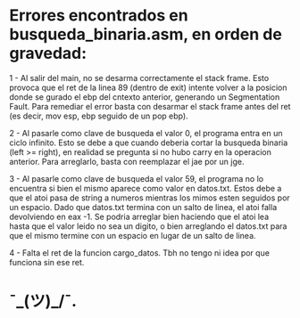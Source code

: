 # Errores encontrados en busqueda_binaria.asm, en orden de gravedad:

1 - Al salir del main, no se desarma correctamente el stack frame.
    Esto provoca que el ret de la linea 89 (dentro de exit) intente
    volver a la posicion donde se gurado el ebp del cntexto anterior,
    generando un Segmentation Fault. Para remediar el error basta con 
    desarmar el stack frame antes del ret (es decir, mov esp, ebp
    seguido de un pop ebp).

2 - Al pasarle como clave de busqueda el valor 0, el programa entra en
    un ciclo infinito. Esto se debe a que cuando deberia cortar la busqueda
    binaria (left >= right), en realidad se pregunta si no hubo carry
    en la operacion anterior. Para arreglarlo, basta con reemplazar el jae
    por un jge.

3 - Al pasarle como clave de busqueda el valor 59, el programa no lo encuentra 
    si bien el mismo aparece como valor en datos.txt. Estos debe a que el atoi 
    pasa de string a numeros mientras los mimos esten seguidos por un espacio.
    Dado que datos.txt termina con un salto de linea, el atoi falla devolviendo
    en eax -1. Se podria arreglar bien haciendo que el atoi lea hasta que
    el valor leido no sea un digito, o bien arreglando el datos.txt para que
    el mismo termine con un espacio en lugar de un salto de linea.
    
4 - Falta el ret de la funcion cargo_datos. Tbh no tengo ni idea
    por que funciona sin ese ret.
#   ¯\_(ツ)_/¯.
